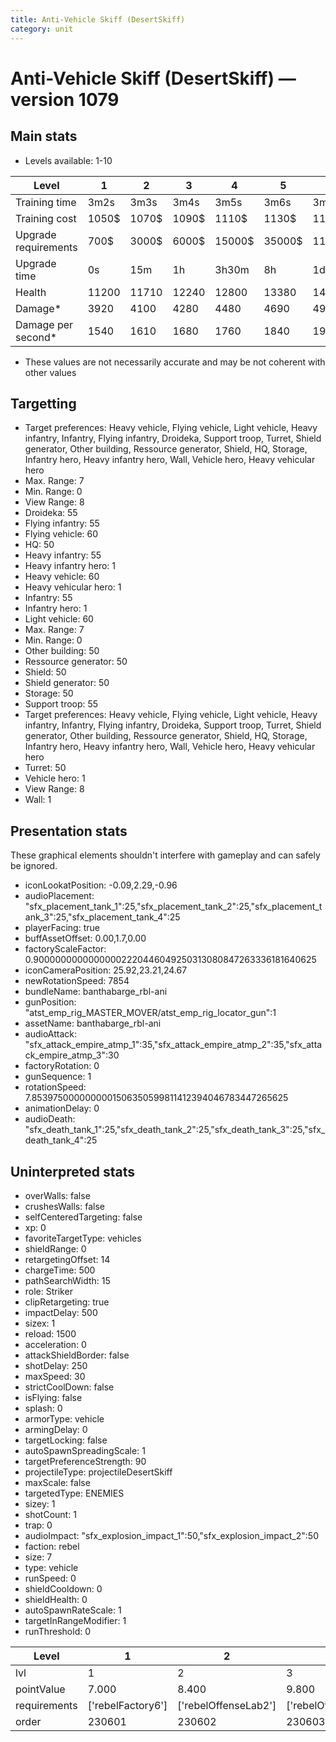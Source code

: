 ```yaml
---
title: Anti-Vehicle Skiff (DesertSkiff)
category: unit
---
```


# Anti-Vehicle Skiff (DesertSkiff) — version 1079

## Main stats

  * Levels available: 1-10

|Level               |1    |2    |3    |4     |5     |6      |7      |8      |9       |10      |
|--------------------|-----|-----|-----|------|------|-------|-------|-------|--------|--------|
|Training time       |3m2s |3m3s |3m4s |3m5s  |3m6s  |3m7s   |3m9s   |3m16s  |3m23s   |3m30s   |
|Training cost       |1050$|1070$|1090$|1110$ |1130$ |1160$  |1190$  |1400$  |1470$   |1610$   |
|Upgrade requirements|700$ |3000$|6000$|15000$|35000$|115000$|175000$|350000$|1000000$|2000000$|
|Upgrade time        |0s   |15m  |1h   |3h30m |8h    |1d     |2d     |3d12h  |5d      |1w3d    |
|Health              |11200|11710|12240|12800 |13380 |14000  |14650  |15330  |16050   |16800   |
|Damage*             |3920 |4100 |4280 |4480  |4690  |4900   |5130   |5370   |5620    |5890    |
|Damage per second*  |1540 |1610 |1680 |1760  |1840  |1930   |2020   |2110   |2210    |2310    |

* These values are not necessarily accurate and may be not coherent with other values

## Targetting

  * Target preferences: Heavy vehicle, Flying vehicle, Light vehicle, Heavy infantry, Infantry, Flying infantry, Droideka, Support troop, Turret, Shield generator, Other building, Ressource generator, Shield, HQ, Storage, Infantry hero, Heavy infantry hero, Wall, Vehicle hero, Heavy vehicular hero
  * Max. Range: 7
  * Min. Range: 0
  * View Range: 8
  * Droideka: 55
  * Flying infantry: 55
  * Flying vehicle: 60
  * HQ: 50
  * Heavy infantry: 55
  * Heavy infantry hero: 1
  * Heavy vehicle: 60
  * Heavy vehicular hero: 1
  * Infantry: 55
  * Infantry hero: 1
  * Light vehicle: 60
  * Max. Range: 7
  * Min. Range: 0
  * Other building: 50
  * Ressource generator: 50
  * Shield: 50
  * Shield generator: 50
  * Storage: 50
  * Support troop: 55
  * Target preferences: Heavy vehicle, Flying vehicle, Light vehicle, Heavy infantry, Infantry, Flying infantry, Droideka, Support troop, Turret, Shield generator, Other building, Ressource generator, Shield, HQ, Storage, Infantry hero, Heavy infantry hero, Wall, Vehicle hero, Heavy vehicular hero
  * Turret: 50
  * Vehicle hero: 1
  * View Range: 8
  * Wall: 1

## Presentation stats

These graphical elements shouldn't interfere with gameplay and can safely be ignored.

  * iconLookatPosition: -0.09,2.29,-0.96
  * audioPlacement: "sfx_placement_tank_1":25,"sfx_placement_tank_2":25,"sfx_placement_tank_3":25,"sfx_placement_tank_4":25
  * playerFacing: true
  * buffAssetOffset: 0.00,1.7,0.00
  * factoryScaleFactor: 0.90000000000000002220446049250313080847263336181640625
  * iconCameraPosition: 25.92,23.21,24.67
  * newRotationSpeed: 7854
  * bundleName: banthabarge_rbl-ani
  * gunPosition: "atst_emp_rig_MASTER_MOVER/atst_emp_rig_locator_gun":1
  * assetName: banthabarge_rbl-ani
  * audioAttack: "sfx_attack_empire_atmp_1":35,"sfx_attack_empire_atmp_2":35,"sfx_attack_empire_atmp_3":30
  * factoryRotation: 0
  * gunSequence: 1
  * rotationSpeed: 7.8539750000000001506350599811412394046783447265625
  * animationDelay: 0
  * audioDeath: "sfx_death_tank_1":25,"sfx_death_tank_2":25,"sfx_death_tank_3":25,"sfx_death_tank_4":25

## Uninterpreted stats

  * overWalls: false
  * crushesWalls: false
  * selfCenteredTargeting: false
  * xp: 0
  * favoriteTargetType: vehicles
  * shieldRange: 0
  * retargetingOffset: 14
  * chargeTime: 500
  * pathSearchWidth: 15
  * role: Striker
  * clipRetargeting: true
  * impactDelay: 500
  * sizex: 1
  * reload: 1500
  * acceleration: 0
  * attackShieldBorder: false
  * shotDelay: 250
  * maxSpeed: 30
  * strictCoolDown: false
  * isFlying: false
  * splash: 0
  * armorType: vehicle
  * armingDelay: 0
  * targetLocking: false
  * autoSpawnSpreadingScale: 1
  * targetPreferenceStrength: 90
  * projectileType: projectileDesertSkiff
  * maxScale: false
  * targetedType: ENEMIES
  * sizey: 1
  * shotCount: 1
  * trap: 0
  * audioImpact: "sfx_explosion_impact_1":50,"sfx_explosion_impact_2":50
  * faction: rebel
  * size: 7
  * type: vehicle
  * runSpeed: 0
  * shieldCooldown: 0
  * shieldHealth: 0
  * autoSpawnRateScale: 1
  * targetInRangeModifier: 1
  * runThreshold: 0

|Level       |1                |2                   |3                   |4                   |5                   |6                   |7                   |8                   |9                   |10                   |
|------------|-----------------|--------------------|--------------------|--------------------|--------------------|--------------------|--------------------|--------------------|--------------------|---------------------|
|lvl         |1                |2                   |3                   |4                   |5                   |6                   |7                   |8                   |9                   |10                   |
|pointValue  |7.000            |8.400               |9.800               |11.200              |12.600              |14.000              |15.400              |16.800              |18.200              |21.000               |
|requirements|['rebelFactory6']|['rebelOffenseLab2']|['rebelOffenseLab3']|['rebelOffenseLab4']|['rebelOffenseLab5']|['rebelOffenseLab6']|['rebelOffenseLab7']|['rebelOffenseLab8']|['rebelOffenseLab9']|['rebelOffenseLab10']|
|order       |230601           |230602              |230603              |230604              |230605              |230606              |230607              |230608              |230609              |230610               |

